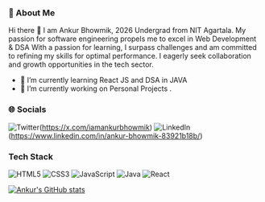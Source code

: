### 💫 About Me

Hi there 👋 I am Ankur Bhowmik, 2026 Undergrad from NIT Agartala. My passion for software engineering propels me to excel in Web Development & DSA
With a passion for learning, I surpass challenges and am committed to refining my skills for optimal performance. I eagerly seek collaboration and growth opportunities in the tech sector.
- 🌱 I’m currently learning React JS and DSA in JAVA
- 🌱 I’m currently working on Personal Projects .


### 🌐 Socials

![Twitter](https://img.shields.io/badge/-Twitter-000000?style=flat&logo=x&logoColor=white)(https://x.com/iamankurbhowmik)
![LinkedIn](https://img.shields.io/badge/-LinkedIn-0A66C2?style=flat&logo=linkedin&logoColor=white)(https://www.linkedin.com/in/ankur-bhowmik-83921b18b/)





<!-- - 🔭 I’m currently working on ... 
- 👯 I’m looking to collaborate on ...
- 🤔 I’m looking for help with ...
- 💬 Ask me about ...
- 📫 How to reach me: ...
- 😄 Pronouns: ...
- ⚡ Fun fact: ... -->


### Tech Stack

![HTML5](https://img.shields.io/badge/-HTML5-E34F26?style=flat&logo=html5&logoColor=white)
![CSS3](https://img.shields.io/badge/-CSS3-1572B6?style=flat&logo=css3&logoColor=white)
![JavaScript](https://img.shields.io/badge/-JavaScript-F7DF1E?style=flat&logo=javascript&logoColor=black)
![Java](https://img.shields.io/badge/-Java-E34F26?style=flat&logo&logo=java&logoColor=white)
![React](https://img.shields.io/badge/-React-F7DF1E?style=flat&logo=react&logoColor=black)

[![Ankur's GitHub stats](https://github-readme-stats.vercel.app/api?username=imankurbhowmik)](https://github.com/imankurbhowmik/github-readme-stats)